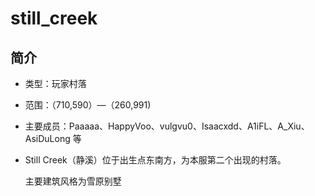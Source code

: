 # still\_creek

## 简介

* 类型：玩家村落
* 范围：（710,590）—（260,991\)
* 主要成员：Paaaaa、HappyVoo、vulgvu0、Isaacxdd、A1iFL、A\_Xiu、AsiDuLong 等
* Still Creek（静溪）位于出生点东南方，为本服第二个出现的村落。

  主要建筑风格为雪原别墅

